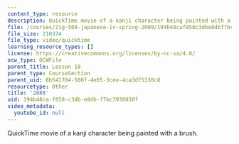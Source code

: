 ```yaml
---
content_type: resource
description: QuickTime movie of a kanji character being painted with a brush.
file: /courses/21g-504-japanese-iv-spring-2009/194b48caf858c3dbe8dbf7bc3930030f_2888.mov
file_size: 210374
file_type: video/quicktime
learning_resource_types: []
license: https://creativecommons.org/licenses/by-nc-sa/4.0/
ocw_type: OCWFile
parent_title: Lesson 18
parent_type: CourseSection
parent_uid: 8b541784-586f-4e65-3cee-4ca3df5330c8
resourcetype: Other
title: '2888'
uid: 194b48ca-f858-c3db-e8db-f7bc3930030f
video_metadata:
  youtube_id: null
---
```

QuickTime movie of a kanji character being painted with a brush.